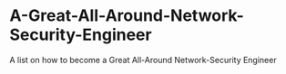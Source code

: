 # A-Great-All-Around-Network-Security-Engineer
A list on how to become a Great All-Around Network-Security Engineer
